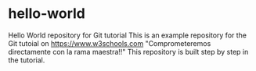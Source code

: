 # hello-world
Hello World repository for Git tutorial
This is an example repository for the Git tutoial on https://www.w3schools.com
"Comprometeremos directamente con la rama maestra!!"
This repository is built step by step in the tutorial.
